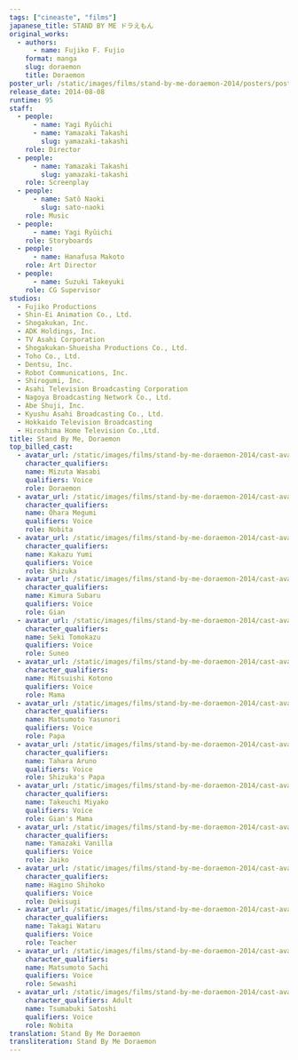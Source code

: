 ```yaml
---
tags: ["cineaste", "films"]
japanese_title: STAND BY ME ドラえもん
original_works:
  - authors:
      - name: Fujiko F. Fujio
    format: manga
    slug: doraemon
    title: Doraemon
poster_url: /static/images/films/stand-by-me-doraemon-2014/posters/poster.webp
release_date: 2014-08-08
runtime: 95
staff:
  - people:
      - name: Yagi Ryûichi
      - name: Yamazaki Takashi
        slug: yamazaki-takashi
    role: Director
  - people:
      - name: Yamazaki Takashi
        slug: yamazaki-takashi
    role: Screenplay
  - people:
      - name: Satô Naoki
        slug: sato-naoki
    role: Music
  - people:
      - name: Yagi Ryûichi
    role: Storyboards
  - people:
      - name: Hanafusa Makoto
    role: Art Director
  - people:
      - name: Suzuki Takeyuki
    role: CG Supervisor
studios:
  - Fujiko Productions
  - Shin-Ei Animation Co., Ltd.
  - Shogakukan, Inc.
  - ADK Holdings, Inc.
  - TV Asahi Corporation
  - Shogakukan-Shueisha Productions Co., Ltd.
  - Toho Co., Ltd.
  - Dentsu, Inc.
  - Robot Communications, Inc.
  - Shirogumi, Inc.
  - Asahi Television Broadcasting Corporation
  - Nagoya Broadcasting Network Co., Ltd.
  - Abe Shuji, Inc.
  - Kyushu Asahi Broadcasting Co., Ltd.
  - Hokkaido Television Broadcasting
  - Hiroshima Home Television Co.,Ltd.
title: Stand By Me, Doraemon
top_billed_cast:
  - avatar_url: /static/images/films/stand-by-me-doraemon-2014/cast-avatars/wasabi-mizuta-0.webp
    character_qualifiers:
    name: Mizuta Wasabi
    qualifiers: Voice
    role: Doraemon
  - avatar_url: /static/images/films/stand-by-me-doraemon-2014/cast-avatars/megumi-ohara-0.webp
    character_qualifiers:
    name: Ôhara Megumi
    qualifiers: Voice
    role: Nobita
  - avatar_url: /static/images/films/stand-by-me-doraemon-2014/cast-avatars/yumi-kakazu-0.webp
    character_qualifiers:
    name: Kakazu Yumi
    qualifiers: Voice
    role: Shizuka
  - avatar_url: /static/images/films/stand-by-me-doraemon-2014/cast-avatars/subaru-kimura-0.webp
    character_qualifiers:
    name: Kimura Subaru
    qualifiers: Voice
    role: Gian
  - avatar_url: /static/images/films/stand-by-me-doraemon-2014/cast-avatars/tomokazu-seki-0.webp
    character_qualifiers:
    name: Seki Tomokazu
    qualifiers: Voice
    role: Suneo
  - avatar_url: /static/images/films/stand-by-me-doraemon-2014/cast-avatars/kotono-mitsuichi-0.webp
    character_qualifiers:
    name: Mitsuishi Kotono
    qualifiers: Voice
    role: Mama
  - avatar_url: /static/images/films/stand-by-me-doraemon-2014/cast-avatars/yasunori-matsumoto-0.webp
    character_qualifiers:
    name: Matsumoto Yasunori
    qualifiers: Voice
    role: Papa
  - avatar_url: /static/images/films/stand-by-me-doraemon-2014/cast-avatars/aruno-tahara-0.webp
    character_qualifiers:
    name: Tahara Aruno
    qualifiers: Voice
    role: Shizuka's Papa
  - avatar_url: /static/images/films/stand-by-me-doraemon-2014/cast-avatars/miyako-takeuchi-0.webp
    character_qualifiers:
    name: Takeuchi Miyako
    qualifiers: Voice
    role: Gian's Mama
  - avatar_url: /static/images/films/stand-by-me-doraemon-2014/cast-avatars/vanilla-yamazaki-0.webp
    character_qualifiers:
    name: Yamazaki Vanilla
    qualifiers: Voice
    role: Jaiko
  - avatar_url: /static/images/films/stand-by-me-doraemon-2014/cast-avatars/shihoko-hagino-0.webp
    character_qualifiers:
    name: Hagino Shihoko
    qualifiers: Voice
    role: Dekisugi
  - avatar_url: /static/images/films/stand-by-me-doraemon-2014/cast-avatars/wataru-takagi-0.webp
    character_qualifiers:
    name: Takagi Wataru
    qualifiers: Voice
    role: Teacher
  - avatar_url: /static/images/films/stand-by-me-doraemon-2014/cast-avatars/sachi-matsumoto-0.webp
    character_qualifiers:
    name: Matsumoto Sachi
    qualifiers: Voice
    role: Sewashi
  - avatar_url: /static/images/films/stand-by-me-doraemon-2014/cast-avatars/satoshi-tsumabuki-0.webp
    character_qualifiers: Adult
    name: Tsumabuki Satoshi
    qualifiers: Voice
    role: Nobita
translation: Stand By Me Doraemon
transliteration: Stand By Me Doraemon
---
```

